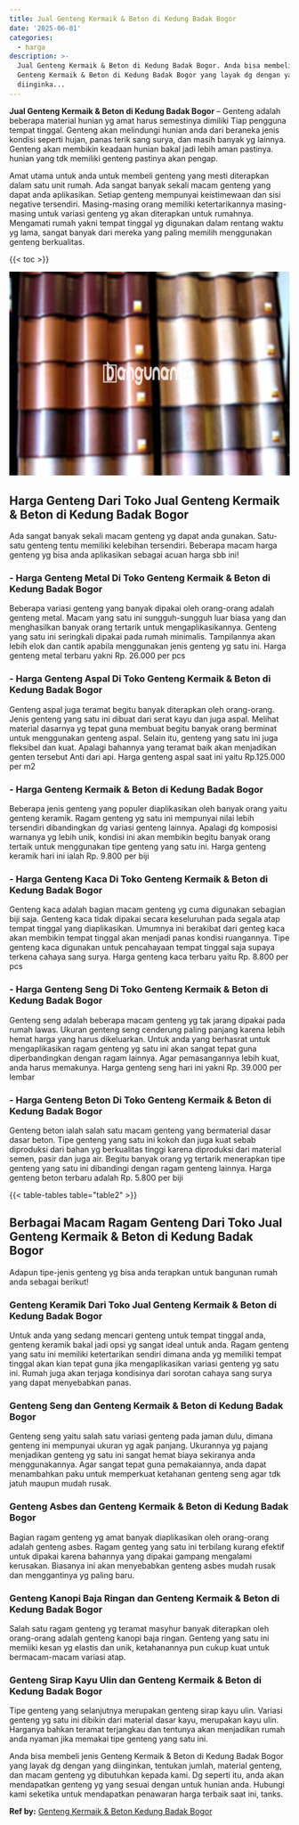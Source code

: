 ```yaml
---
title: Jual Genteng Kermaik & Beton di Kedung Badak Bogor
date: '2025-06-01'
categories:
  - harga
description: >-
  Jual Genteng Kermaik & Beton di Kedung Badak Bogor. Anda bisa membeli jenis
  Genteng Kermaik & Beton di Kedung Badak Bogor yang layak dg dengan yang
  diinginka...
---
```


**Jual Genteng Kermaik & Beton di Kedung Badak Bogor** – Genteng adalah beberapa material hunian yg amat harus semestinya dimiliki Tiap pengguna tempat tinggal. Genteng akan melindungi hunian anda dari beraneka jenis kondisi seperti hujan, panas terik sang surya, dan masih banyak yg lainnya. Genteng akan membikin keadaan hunian bakal jadi lebih aman pastinya. hunian yang tdk memiliki genteng pastinya akan pengap.

Amat utama untuk anda untuk membeli genteng yang mesti diterapkan dalam satu unit rumah. Ada sangat banyak sekali macam genteng yang dapat anda aplikasikan. Setiap genteng mempunyai keistimewaan dan sisi negative tersendiri. Masing-masing orang memiliki ketertarikannya masing-masing untuk variasi genteng yg akan diterapkan untuk rumahnya. Mengamati rumah yakni tempat tinggal yg digunakan dalam rentang waktu yg lama, sangat banyak dari mereka yang paling memilih menggunakan genteng berkualitas.

{{< toc >}}

![Jual Genteng Kermaik & Beton di Kedung Badak Bogor](/images/genteng-minimalis-murah13.png)

## Harga Genteng Dari Toko Jual Genteng Kermaik & Beton di Kedung Badak Bogor

Ada sangat banyak sekali macam genteng yg dapat anda gunakan. Satu-satu genteng tentu memiliki kelebihan tersendiri. Beberapa macam harga genteng yg bisa anda aplikasikan sebagai acuan harga sbb ini!

### \- Harga Genteng Metal Di Toko Genteng Kermaik & Beton di Kedung Badak Bogor

Beberapa variasi genteng yang banyak dipakai oleh orang-orang adalah genteng metal. Macam yang satu ini sungguh-sungguh luar biasa yang dan menghasilkan banyak orang tertarik untuk mengaplikasikannya. Genteng yang satu ini seringkali dipakai pada rumah minimalis. Tampilannya akan lebih elok dan cantik apabila menggunakan jenis genteng yg satu ini. Harga genteng metal terbaru yakni Rp. 26.000 per pcs

### \- Harga Genteng Aspal Di Toko Genteng Kermaik & Beton di Kedung Badak Bogor

Genteng aspal juga teramat begitu banyak diterapkan oleh orang-orang. Jenis genteng yang satu ini dibuat dari serat kayu dan juga aspal. Melihat material dasarnya yg tepat guna membuat begitu banyak orang berminat untuk menggunakan genteng aspal. Selain itu, genteng yang satu ini juga fleksibel dan kuat. Apalagi bahannya yang teramat baik akan menjadikan genten tersebut Anti dari api. Harga genteng aspal saat ini yaitu Rp.125.000 per m2

### \- Harga Genteng Kermaik & Beton di Kedung Badak Bogor

Beberapa jenis genteng yang populer diaplikasikan oleh banyak orang yaitu genteng keramik. Ragam genteng yg satu ini mempunyai nilai lebih tersendiri dibandingkan dg variasi genteng lainnya. Apalagi dg komposisi warnanya yg lebih unik, kondisi ini akan membikin begitu banyak orang tertaik untuk menggunakan tipe genteng yang satu ini. Harga genteng keramik hari ini ialah Rp. 9.800 per biji

### \- Harga Genteng Kaca Di Toko Genteng Kermaik & Beton di Kedung Badak Bogor

Genteng kaca adalah bagian macam genteng yg cuma digunakan sebagian biji saja. Genteng kaca tidak dipakai secara keseluruhan pada segala atap tempat tinggal yang diaplikasikan. Umumnya ini berakibat dari genteg kaca akan membikin tempat tinggal akan menjadi panas kondisi ruangannya. Tipe genteng kaca digunakan untuk pencahayaan tempat tinggal saja supaya terkena cahaya sang surya. Harga genteng kaca terbaru yaitu Rp. 8.800 per pcs

### \- Harga Genteng Seng Di Toko Genteng Kermaik & Beton di Kedung Badak Bogor

Genteng seng adalah beberapa macam genteng yg tak jarang dipakai pada rumah lawas. Ukuran genteng seng cenderung paling panjang karena lebih hemat harga yang harus dikeluarkan. Untuk anda yang berhasrat untuk mengaplikasikan ragam genteng yg satu ini akan sangat tepat guna diperbandingkan dengan ragam lainnya. Agar pemasangannya lebih kuat, anda harus memakunya. Harga genteng seng hari ini yakni Rp. 39.000 per lembar

### \- Harga Genteng Beton Di Toko Genteng Kermaik & Beton di Kedung Badak Bogor

Genteng beton ialah salah satu macam genteng yang bermaterial dasar dasar beton. Tipe genteng yang satu ini kokoh dan juga kuat sebab diproduksi dari bahan yg berkualitas tinggi karena diproduksi dari material semen, pasir dan juga air. Begitu banyak orang yg tertarik menerapkan tipe genteng yang satu ini dibandingi dengan ragam genteng lainnya. Harga genteng beton terbaru adalah Rp. 5.800 per biji

{{< table-tables table="table2" >}}

## Berbagai Macam Ragam Genteng Dari Toko Jual Genteng Kermaik & Beton di Kedung Badak Bogor

Adapun tipe-jenis genteng yg bisa anda terapkan untuk bangunan rumah anda sebagai berikut!

### Genteng Keramik Dari Toko Jual Genteng Kermaik & Beton di Kedung Badak Bogor

Untuk anda yang sedang mencari genteng untuk tempat tinggal anda, genteng keramik bakal jadi opsi yg sangat ideal untuk anda. Ragam genteng yang satu ini memiliki ketertarikan sendiri dimana anda yg memiliki tempat tinggal akan kian tepat guna jika mengaplikasikan variasi genteng yg satu ini. Rumah juga akan terjaga kondisinya dari sorotan cahaya sang surya yang dapat menyebabkan panas.

### Genteng Seng dan Genteng Kermaik & Beton di Kedung Badak Bogor

Genteng seng yaitu salah satu variasi genteng pada jaman dulu, dimana genteng ini mempunyai ukuran yg agak panjang. Ukurannya yg pajang menjadikan genteng yg satu ini sangat hemat biaya sekiranya anda menggunakannya. Agar sangat tepat guna pemakaiannya, anda dapat menambahkan paku untuk memperkuat ketahanan genteng seng agar tdk jatuh maupun mudah rusak.

### Genteng Asbes dan Genteng Kermaik & Beton di Kedung Badak Bogor

Bagian ragam genteng yg amat banyak diaplikasikan oleh orang-orang adalah genteng asbes. Ragam genteg yang satu ini terbilang kurang efektif untuk dipakai karena bahannya yang dipakai gampang mengalami kerusakan. Biasanya ini akan menyebabkan genteng asbes mudah rusak dan menggantinya yg paling baru.

### Genteng Kanopi Baja Ringan dan Genteng Kermaik & Beton di Kedung Badak Bogor

Salah satu ragam genteng yg teramat masyhur banyak diterapkan oleh orang-orang adalah genteng kanopi baja ringan. Genteng yang satu ini memiiki kesan yg elastis dan unik, ketahanannya pun cukup kuat untuk bermacam-macam variasi atap.

### Genteng Sirap Kayu Ulin dan Genteng Kermaik & Beton di Kedung Badak Bogor

Tipe genteng yang selanjutnya merupakan genteng sirap kayu ulin. Variasi genteng yg satu ini dibikin dari material dasar kayu, merupakan kayu ulin. Harganya bahkan teramat terjangkau dan tentunya akan menjadikan rumah anda nyaman jika memakai tipe genteng yang satu ini.

Anda bisa membeli jenis Genteng Kermaik & Beton di Kedung Badak Bogor yang layak dg dengan yang diinginkan, tentukan jumlah, material genteng, dan macam genteng yg dibutuhkan kepada kami. Dg seperti itu, anda akan mendapatkan genteng yg yang sesuai dengan untuk hunian anda. Hubungi kami seketika untuk mendapatkan penawaran harga terbaik saat ini, tanks.

**Ref by:**  [Genteng Kermaik & Beton  Kedung Badak Bogor](https://id.wikipedia.org/wiki/Genteng)
